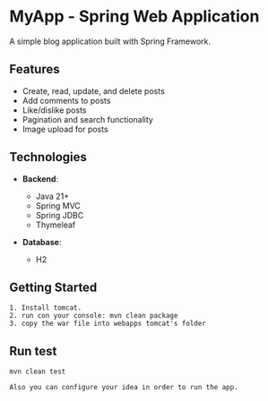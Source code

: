 # MyApp - Spring Web Application

A simple blog application built with Spring Framework.

## Features

- Create, read, update, and delete posts
- Add comments to posts
- Like/dislike posts
- Pagination and search functionality
- Image upload for posts

## Technologies

- **Backend**:
    - Java 21+
    - Spring MVC
    - Spring JDBC
    - Thymeleaf

- **Database**:
    - H2

## Getting Started
    1. Install tomcat.
    2. run con your console: mvn clean package
    3. copy the war file into webapps tomcat's folder

## Run test
    mvn clean test

    Also you can configure your idea in order to run the app.
